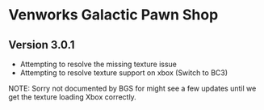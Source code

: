 # Venworks Galactic Pawn Shop

## Version 3.0.1
- Attempting to resolve the missing texture issue
- Attempting to resolve texture support on xbox (Switch to BC3)

NOTE: Sorry not documented by BGS for might see a few updates until we get the texture loading Xbox correctly.
